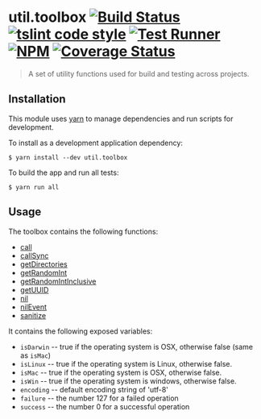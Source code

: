 # util.toolbox [![Build Status](https://travis-ci.org/jmquigley/util.toolbox.svg?branch=master)](https://travis-ci.org/jmquigley/util.toolbox) [![tslint code style](https://img.shields.io/badge/code_style-TSlint-5ed9c7.svg)](https://palantir.github.io/tslint/) [![Test Runner](https://img.shields.io/badge/testing-ava-blue.svg)](https://github.com/avajs/ava) [![NPM](https://img.shields.io/npm/v/util.toolbox.svg)](https://www.npmjs.com/package/util.toolbox) [![Coverage Status](https://coveralls.io/repos/github/jmquigley/util.toolbox/badge.svg?branch=master)](https://coveralls.io/github/jmquigley/util.toolbox?branch=master)

> A set of utility functions used for build and testing across projects.

## Installation

This module uses [yarn](https://yarnpkg.com/en/) to manage dependencies and run scripts for development.

To install as a development application dependency:
```
$ yarn install --dev util.toolbox
```

To build the app and run all tests:
```
$ yarn run all
```

## Usage

The toolbox contains the following functions:

- [call](docs/index.md#call)
- [callSync](docs/index.md#callSync)
- [getDirectories](docs/index.md#getDirectories)
- [getRandomInt](docs/index.md#getRandomInt)
- [getRandomIntInclusive](docs/index.md#getRandomIntInclusive)
- [getUUID](docs/index.md#getUUID)
- [nil](docs/index.md#nil)
- [nilEvent](docs/index.md#nilEvent)
- [sanitize](docs/index.md#sanitize)

It contains the following exposed variables:

- `isDarwin` -- true if the operating system is OSX, otherwise false (same as `isMac`)
- `isLinux` -- true if the operating system is Linux, otherwise false.
- `isMac` -- true if the operating system is OSX, otherwise false.
- `isWin` -- true if the operating system is windows, otherwise false.
- `encoding` -- default encoding string of 'utf-8'
- `failure` -- the number 127 for a failed operation
- `success` -- the number 0 for a successful operation
